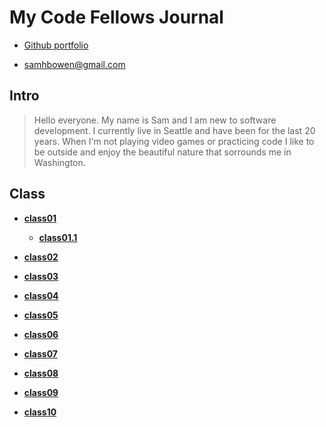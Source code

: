 # My Code Fellows Journal

  + [Github portfolio](https://github.com/sambow7)

  + <samhbowen@gmail.com>

## **Intro**
  
  > Hello everyone. My name is Sam and I am new to software development. I currently live in Seattle and have been for the last 20 years. When I'm not playing video games or practicing code I like to be outside and enjoy the beautiful nature that sorrounds me in Washington.

## **Class**

 + [**class01**](https://sambow7.github.io/reading-notes/class01)
      + [**class01.1**](https://sambow7.github.io/reading-notes/class01.1)
 
 + [**class02**](https://sambow7.github.io/reading-notes/class02)
 
 + [**class03**](https://sambow7.github.io/reading-notes/class03)
 
 + [**class04**](https://sambow7.github.io/reading-notes/class04)
 
 + [**class05**](https://sambow7.github.io/reading-notes/class05)
 
 + [**class06**](https://sambow7.github.io/reading-notes/class06)
 
 + [**class07**](https://sambow7.github.io/reading-notes/class07)
 
 + [**class08**](https://sambow7.github.io/reading-notes/class08)
 
 + [**class09**](https://sambow7.github.io/reading-notes/class09)
 
 + [**class10**](https://sambow7.github.io/reading-notes/class10)
